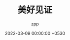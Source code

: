 ---
layout: post_menu
title:  "美好见证"
description: zpp和jyy一起不断尝试，打开新的世界
date:   2022-03-09 00:00:00 +0530
categories: 第一次
categories: [one, two]
color: BF360C
author: zpp
---